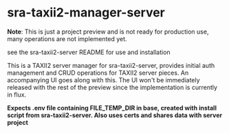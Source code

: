 # sra-taxii2-manager-server
**Note**: This is just a project preview and is not ready for production use, many operations are not implemented yet.

see the sra-taxii2-server README for use and installation

This is a TAXII2 server manager for sra-taxii2-server, provides initial auth management and CRUD operations for TAXII2 server pieces.  An accompanying UI goes along with this.  The UI won't be immediately released with the rest of the preview since the implementation is currently in flux.

**Expects .env file containing FILE_TEMP_DIR in base, created with install script from sra-taxii2-server.  Also uses certs and shares data with server project**


